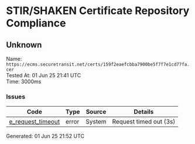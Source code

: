 # STIR/SHAKEN Certificate Repository Compliance

## Unknown

Name: `https://ecms.securetransit.net/certs/159f2eaefcbba7900be5f7f7e1cd77fa.cer`\
Tested At: 01 Jun 25 21:41 UTC\
Time: 3000ms

### Issues

| Code | Type | Source | Details |
|------|------|--------|---------|
| [e_request_timeout](../../ISSUES/e_request_timeout/README.md) | error | System | Request timed out (3s) |

Generated: 01 Jun 25 21:52 UTC